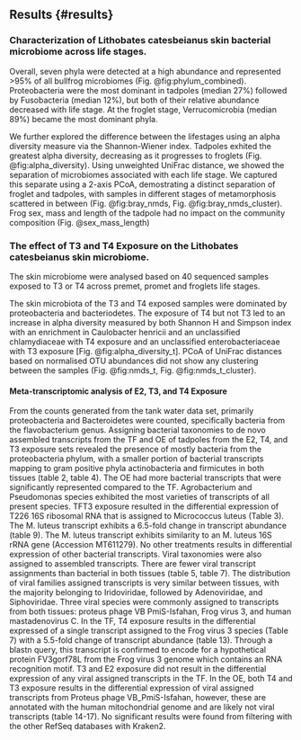 ## Results {#results}

### Characterization of Lithobates catesbeianus skin bacterial microbiome across life stages. 

Overall, seven phyla were detected at a high abundance and represented >95% of all bullfrog microbiomes (Fig. @fig:phylum_combined). 
Proteobacteria were the most dominant in tadpoles (median 27%) followed by Fusobacteria (median 12%), but both of their relative abundance decreased with life stage. 
At the froglet stage, Verrucomicrobia (median 89%) became the most dominant phyla. 

We further explored the difference between the lifestages using an alpha diversity measure via the Shannon-Wiener index. 
Tadpoles exhited the greatest alpha diversity, decreasing as it progresses to froglets (Fig. @fig:alpha_diversity). 
Using unweighted UniFrac distance, we showed the separation of microbiomes associated with each life stage. 
We captured this separate using a 2-axis PCoA, demostrating a distinct separation of froglet and tadpoles, with samples in different stages of metamorphosis scattered in between (Fig. @fig:bray_nmds, Fig. @fig:bray_nmds_cluster). 
Frog sex, mass and length of the tadpole had no impact on the community composition (Fig. @sex_mass_length)

### The effect of T3 and T4 Exposure on the Lithobates catesbeianus skin microbiome. 

The skin microbiome were analysed based on 40 sequenced samples exposed to T3 or T4 across premet, promet and froglets life stages. 

The skin microbiota of the T3 and T4 exposed samples were dominated by proteobacteria and bacteriodetes. 
The exposure of T4 but not T3 led to an increase in alpha diversity measured by both Shannon H and Simpson index with an enrichment in Caulobacter henricii and an unclassified chlamydiaceae with T4 exposure and an unclassified enterobacteriaceae with T3 exposure [Fig. @fig:alpha_diversity_t]. 
PCoA of UniFrac distances based on normalised OTU abundances did not show any clustering between the samples (Fig. @fig:nmds_t, Fig. @fig:nmds_t_cluster). 


#### Meta-transcriptomic analysis of E2, T3, and T4 Exposure

From the counts generated from the tank water data set, primarily proteobacteria and Bacteroidetes were counted, specifically bacteria from the flavobacterium genus.
Assigning bacterial taxonomies to de novo assembled transcripts from the TF and OE of tadpoles from the E2, T4, and T3 exposure sets revealed the presence of mostly bacteria from the proteobacteria phylum, with a smaller portion of bacterial transcripts mapping to gram positive phyla actinobacteria and firmicutes in both tissues (table 2, table 4). 
The OE had more bacterial transcripts that were significantly represented compared to the TF. 
Agrobacterium and Pseudomonas species exhibited the most varieties of transcripts of all present species.
TFT3 exposure resulted in the differential expression of T226 16S ribosomal RNA that is assigned to Micrococcus luteus (Table 3). 
The M. luteus transcript exhibits a 6.5-fold change in transcript abundance (table 9). The M. luteus transcript exhibits similarity to an M. luteus 16S rRNA gene (Accession MT611279). 
No other treatments results in differential expression of other bacterial transcripts.
Viral taxonomies were also assigned to assembled transcripts. 
There are fewer viral transcript assignments than bacterial in both tissues (table 5, table 7). 
The distribution of viral families assigned transcripts is very similar between tissues, with the majority belonging to Iridoviridae, followed by Adenoviridae, and Siphoviridae. Three viral species were commonly assigned to transcripts from both tissues: proteus phage VB PmiS-Isfahan, Frog virus 3, and human mastadenovirus C.
In the TF, T4 exposure results in the differential expressed of a single transcript assigned to the Frog virus 3 species (Table 7) with a 5.5-fold change of transcript abundance (table 13). 
Through a blastn query, this transcript is confirmed to encode for a hypothetical protein FV3gorf78L from the Frog virus 3 genome which contains an RNA recognition motif. 
T3 and E2 exposure did not result in the differential expression of any viral assigned transcripts in the TF.
In the OE, both T4 and T3 exposure results in the differential expression of viral assigned transcripts from Proteus phage VB_PmiS-Isfahan, however, these are annotated with the human mitochondrial genome and are likely not viral transcripts (table 14-17).
No significant results were found from filtering with the other RefSeq databases with Kraken2.
